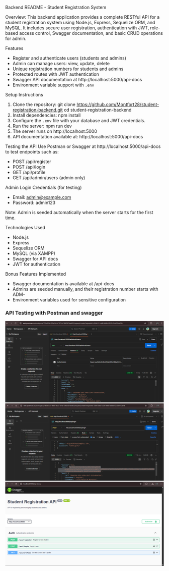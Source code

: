 Backend README - Student Registration System

Overview:
This backend application provides a complete RESTful API for a student registration system using Node.js, Express, Sequelize ORM, and MySQL. It includes secure user registration, authentication with JWT, role-based access control, Swagger documentation, and basic CRUD operations for admin.

Features
- Register and authenticate users (students and admins)
- Admin can manage users: view, update, delete
- Unique registration numbers for students and admins
- Protected routes with JWT authentication
- Swagger API documentation at http://localhost:5000/api-docs
- Environment variable support with `.env`

Setup Instructions
1. Clone the repository:
   git clone https://github.com/Montfort28/student-registration-backend.git
   cd student-registration-backend
2. Install dependencies:
    npm install
3. Configure the `.env` file with your database and JWT credentials.
4. Run the server:
    npm run dev
5. The server runs on http://localhost:5000
6.  API documentation available at: http://localhost:5000/api-docs

Testing the API
Use Postman or Swagger at http://localhost:5000/api-docs to test endpoints such as:
- POST /api/register
- POST /api/login
- GET /api/profile
- GET /api/admin/users (admin only)

Admin Login Credentials (for testing)
- Email: admin@example.com
- Password: admin123

Note: Admin is seeded automatically when the server starts for the first time.

Technologies Used
- Node.js
- Express
- Sequelize ORM
- MySQL (via XAMPP)
- Swagger for API docs
- JWT for authentication

Bonus Features Implemented
- Swagger documentation is available at /api-docs
- Admins are seeded manually, and their registration number starts with ADM-
- Environment variables used for sensitive configuration

### API Testing with Postman and swagger
![Postman Register](./screenshots/postman-users.png)
![Postman Login](./screenshots/postman-login.png)
![swagger](./screenshots/swagger.png)
